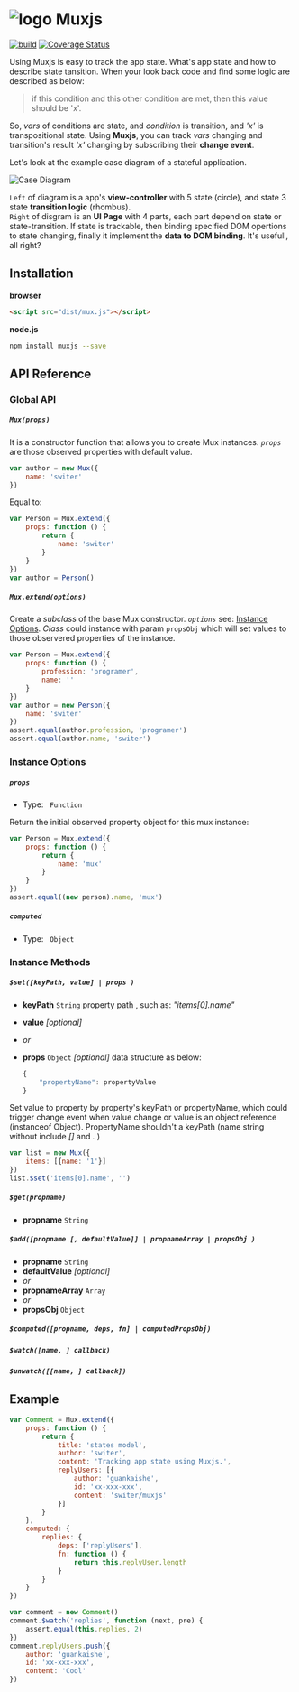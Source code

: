 ![logo](http://switer.qiniudn.com/mux-verti.png?imageView/2/w/110) Muxjs
===========
[![build](https://travis-ci.org/switer/muxjs.svg?branch=master)](https://travis-ci.org/switer/muxjs)
[![Coverage Status](https://coveralls.io/repos/switer/muxjs/badge.svg?branch=master)](https://coveralls.io/r/switer/muxjs?branch=master)

Using Muxjs is easy to track the app state. What's app state and how to describe state tansition. When your look back code and find some logic are described as below:
> if this condition and this other condition are met, then this value should be 'x'.

So,  *vars* of conditions are state, and *condition* is transition, and *'x'* is transpositional state. Using **Muxjs**, you can track  *vars* changing and transition's result *'x'*  changing by
subscribing their **change event**.

Let's look at the example case diagram of a stateful application. 

![Case Diagram](http://switer.qiniudn.com/muxjs.png)

`Left` of diagram is a app's **view-controller** with 5 state (circle), and state 3 state **transition logic** (rhombus).<br />
`Right` of disgram is an **UI Page** with 4 parts, each part depend on state or state-transition.
If state is trackable, then binding specified DOM opertions to state changing, 
finally it implement the **data to DOM binding**. It's usefull, all right?

## Installation
**browser**
```html
<script src="dist/mux.js"></script>
```
**node.js**
```bash
npm install muxjs --save
```

## API Reference

### Global API
##### `Mux(props)`
It is a constructor function that allows you to create Mux instances.
*`props`* are those observed properties with default value.

```js
var author = new Mux({
    name: 'switer'
})
```
Equal to:

```js
var Person = Mux.extend({
    props: function () {
        return {
            name: 'switer'
        }
    }
})
var author = Person()
```

##### `Mux.extend(options)`
Create a *subclass* of the base Mux constructor. *`options`* see: [Instance Options](#instance-options).
*Class* could instance with param `propsObj` which will set values to those observered properties of the instance.  

```js
var Person = Mux.extend({
    props: function () {
        profession: 'programer',
        name: ''
    }
})
var author = new Person({
    name: 'switer'
})
assert.equal(author.profession, 'programer')
assert.equal(author.name, 'switer')
```

### Instance Options
##### `props`
- Type: ` Function`

Return the initial observed property object for this mux instance:

```js
var Person = Mux.extend({
    props: function () {
        return {
            name: 'mux'
        }
    }
})
assert.equal((new person).name, 'mux')
```

##### `computed`
- Type: ` Object`

### Instance Methods
##### `$set([keyPath, value] | props )`
- **keyPath** `String` property path , such as:  *"items[0].name"*
- **value** *[optional]*
- *or*
- **props** `Object` *[optional]* data structure as below:  
    
    ```js
    {
        "propertyName": propertyValue
    }
    ```

Set value to property by property's keyPath or propertyName, which could trigger change event when value change or value is an object reference (instanceof  Object). PropertyName shouldn't a keyPath (name string without include *[]* and *.* )
```js
var list = new Mux({
    items: [{name: '1'}]
})
list.$set('items[0].name', '')
```

##### `$get(propname)`
- **propname** `String`

##### `$add([propname [, defaultValue]] | propnameArray | propsObj )`
- **propname** `String` 
- **defaultValue** *[optional]*
- *or*
- **propnameArray** `Array` 
- *or* 
- **propsObj** `Object` 

##### `$computed([propname, deps, fn] | computedPropsObj)`

##### `$watch([name, ] callback)`

##### `$unwatch([[name, ] callback])`

## Example
```js
var Comment = Mux.extend({
    props: function () {
        return {
            title: 'states model',
            author: 'switer',
            content: 'Tracking app state using Muxjs.',
            replyUsers: [{
                author: 'guankaishe',
                id: 'xx-xxx-xxx',
                content: 'switer/muxjs'
            }]
        }
    },
    computed: {
        replies: {
            deps: ['replyUsers'],
            fn: function () {
                return this.replyUser.length
            }
        }
    }
})

var comment = new Comment()
comment.$watch('replies', function (next, pre) {
    assert.equal(this.replies, 2)
})
comment.replyUsers.push({
    author: 'guankaishe',
    id: 'xx-xxx-xxx',
    content: 'Cool'
})
```